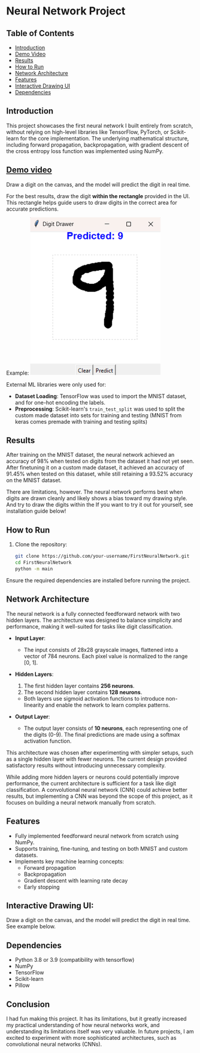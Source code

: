 # Neural Network Project

## Table of Contents
- [Introduction](#Introduction)
- [Demo Video](#demo-video)
- [Results](#results)
- [How to Run](#how-to-run)
- [Network Architecture](#network-architecture)
- [Features](#features)
- [Interactive Drawing UI](#interactive-drawing-ui)
- [Dependencies](#dependencies)


## Introduction
This project showcases the first neural network I built entirely from scratch, without relying on high-level libraries like TensorFlow, PyTorch, or Scikit-learn for the core implementation. The underlying mathematical structure, including forward propagation, backpropagation, with gradient descent of the cross entropy loss function was implemented using NumPy.

## [Demo video](https://youtube.com/shorts/21mqUb5MMSI?feature=share)

Draw a digit on the canvas, and the model will predict the digit in real time. 

For the best results, draw the digit **within the rectangle** provided in the UI. This rectangle helps guide users to draw digits in the correct area for accurate predictions.

Example:
![Drawing UI Example](assets\digitNN.png)


External ML libraries were only used for:
- **Dataset Loading**: TensorFlow was used to import the MNIST dataset, and for one-hot encoding the labels.
- **Preprocessing**: Scikit-learn's `train_test_split` was used to split the custom made dataset into sets for training and testing (MNIST from keras comes premade with training and testing splits)

## Results
After training on the MNIST dataset, the neural network achieved an accuracy of 98% when tested on digits from the dataset it had not yet seen.
After finetuning it on a custom made dataset, it achieved an accuracy of 91.45% when tested on this dataset, while still retaining a 93.52% accuracy on the MNIST dataset.

There are limitations, however. The neural network performs best when digits are drawn cleanly and likely shows a bias toward my drawing style. And try to draw the digits within the 
If you want to try it out for yourself, see installation guide below!


## How to Run

1. Clone the repository:
   ```bash
   git clone https://github.com/your-username/FirstNeuralNetwork.git
   cd FirstNeuralNetwork
   python -m main

Ensure the required dependencies are installed before running the project.



## Network Architecture

The neural network is a fully connected feedforward network with two hidden layers. The architecture was designed to balance simplicity and performance, making it well-suited for tasks like digit classification.

- **Input Layer**:
  - The input consists of 28x28 grayscale images, flattened into a vector of 784 neurons. Each pixel value is normalized to the range [0, 1].

- **Hidden Layers**:
  1. The first hidden layer contains **256 neurons**.
  2. The second hidden layer contains **128 neurons**.
  - Both layers use sigmoid activation functions to introduce non-linearity and enable the network to learn complex patterns.

- **Output Layer**:
  - The output layer consists of **10 neurons**, each representing one of the digits (0-9). The final predictions are made using a softmax activation function.

This architecture was chosen after experimenting with simpler setups, such as a single hidden layer with fewer neurons. The current design provided satisfactory results without introducing unnecessary complexity.

While adding more hidden layers or neurons could potentially improve performance, the current architecture is sufficient for a task like digit classification. A convolutional neural network (CNN) could achieve better results, but implementing a CNN was beyond the scope of this project, as it focuses on building a neural network manually from scratch.


## Features

- Fully implemented feedforward neural network from scratch using NumPy.
- Supports training, fine-tuning, and testing on both MNIST and custom datasets.
- Implements key machine learning concepts:
  - Forward propagation
  - Backpropagation
  - Gradient descent with learning rate decay
  - Early stopping

## Interactive Drawing UI: 
Draw a digit on the canvas, and the model will predict the digit in real time.
See example below.



## Dependencies

- Python 3.8 or 3.9 (compatibility with tensorflow)
- NumPy
- TensorFlow
- Scikit-learn
- Pillow


## Conclusion
I had fun making this project. It has its limitations, but it greatly increased my practical
understanding of how neural networks work, and understanding its limitations itself was very valuable. In future projects, I am excited to experiment with more sophisticated architectures, such as convolutional neural networks (CNNs).